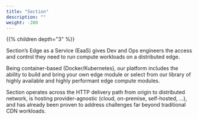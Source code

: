 ```yaml
---
title: "Section"
description: ""
weight: -200
---
```


{{% children depth="3" %}}

Section’s Edge as a Service (EaaS) gives Dev and Ops engineers the access and control they need to run compute workloads on a distributed edge.

Being container-based (Docker/Kubernetes), our platform includes the ability to build and bring your own edge module or select from our library of highly available and highly performant edge compute modules.

Section operates across the HTTP delivery path from origin to distributed network, is hosting provider-agnostic (cloud, on-premise, self-hosted, …), and has already been proven to address challenges far beyond traditional CDN workloads.
